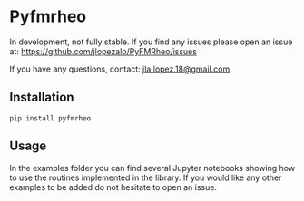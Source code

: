 # Pyfmrheo

In development, not fully stable.
If you find any issues please open an issue at:
https://github.com/jlopezalo/PyFMRheo/issues

If you have any questions, contact:
jla.lopez.18@gmail.com

## Installation
```
pip install pyfmrheo
```

## Usage
In the examples folder you can find several Jupyter notebooks showing how
to use the routines implemented in the library.
If you would like any other examples to be added do not hesitate to open an issue.
